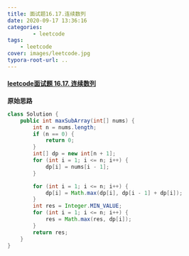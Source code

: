 ```yaml
---
title: 面试题16.17.连续数列
date: 2020-09-17 13:36:16
categories: 
		- leetcode
tags: 
	- leetcode
cover: images/leetcode.jpg
typora-root-url: ..
---
```


#### [leetcode面试题 16.17. 连续数列](https://leetcode-cn.com/problems/contiguous-sequence-lcci/)

**原始思路**

```java
class Solution {
    public int maxSubArray(int[] nums) {
        int n = nums.length;
        if (n == 0) {
            return 0;
        }
        int[] dp = new int[n + 1];
        for (int i = 1; i <= n; i++) {
            dp[i] = nums[i - 1];
        }

        for (int i = 1; i <= n; i++) {
            dp[i] = Math.max(dp[i], dp[i - 1] + dp[i]);
        }
        int res = Integer.MIN_VALUE;
        for (int i = 1; i <= n; i++) {
            res = Math.max(res, dp[i]);
        }
        return res;
    }
}
```

